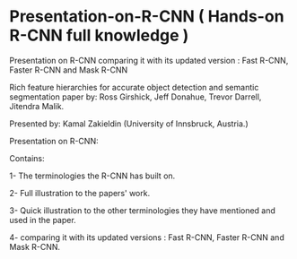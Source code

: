 # Presentation-on-R-CNN ( Hands-on R-CNN full knowledge )

Presentation on R-CNN comparing it with its updated version : Fast R-CNN, Faster R-CNN and Mask R-CNN

Rich feature hierarchies for accurate object detection and semantic segmentation
paper  by: 		Ross Girshick, Jeff Donahue, Trevor Darrell, Jitendra Malik.

Presented by: Kamal Zakieldin      (University of Innsbruck, Austria.)

Presentation on R-CNN:

Contains:

1- The terminologies the R-CNN has built on.

2- Full illustration to the papers' work.

3- Quick illustration to the other terminologies they have mentioned and used in the paper.

4- comparing it with its updated versions : Fast R-CNN, Faster R-CNN and Mask R-CNN.
